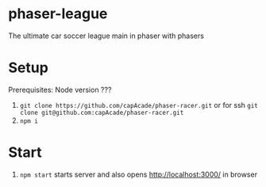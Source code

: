 # phaser-league
The ultimate car soccer league main in phaser with phasers

# Setup
Prerequisites: Node version ???
1. `git clone https://github.com/capAcade/phaser-racer.git` or for ssh `git clone git@github.com:capAcade/phaser-racer.git`
2. `npm i`

# Start
1. `npm start` starts server and also opens [http://localhost:3000/](http://localhost:3000/) in browser
